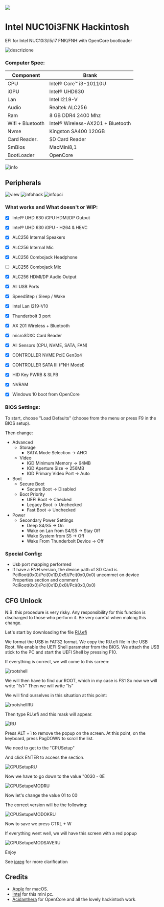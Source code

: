 [![](https://img.shields.io/badge/EFI-Release-informational?style=flat&logo=apple&logoColor=white&color=9debeb)](https://github.com/mbarbierato/Intel-NUC10i3FNK/releases)


# Intel NUC10i3FNK Hackintosh

EFI for Intel NUC10i3/i5/i7 FNK/FNH with OpenCore bootloader

![descrizione](./Screenshot/pc.png)

### Computer Spec:

| Component        | Brank                                  |
| ---------------- | ---------------------------------------|
| CPU              | Intel® Core™ i3-10110U                 |
| iGPU             | Intel® UHD630                          |
| Lan              | Intel I219-V                           |
| Audio            | Realtek ALC256                         |
| Ram              | 8  GB DDR4 2400 Mhz                    |
| Wifi + Bluetooth | Intel® Wireless-AX201 + Bluetooth      |
| Nvme             | Kingston SA400 120GB                   |
| Card Reader.     | SD Card Reader                         |
| SmBios           | MacMini8,1                             |
| BootLoader       | OpenCore                               |

![info](./Screenshot/info.png)

## Peripherals

![view](./Screenshot/view.png)
![infohack](./Screenshot/hackintooldevice.png)
![infopci](./Screenshot/pci.png)

### What works and What doesn't or WIP:

- [x] Intel® UHD 630 iGPU HDMI/DP Output
- [x] Intel® UHD 630 iGPU - H264 & HEVC
- [x] ALC256 Internal Speakers
- [x] ALC256 Internal Mic
- [x] ALC256 Combojack Headphone
- [ ] ALC256 Combojack Mic
- [x] ALC256 HDMI/DP Audio Output
- [x] All USB Ports 
- [x] SpeedStep / Sleep / Wake
- [x] Intel Lan I219-V10
- [x] Thunderbolt 3 port
- [x] AX 201 Wireless + Bluetooth
- [x] microSDXC Card Reader
- [x] All Sensors (CPU, NVME, SATA, FAN)
- [x] CONTROLLER NVME PciE Gen3x4
- [x] CONTROLLER SATA III (FNH Model)
- [x] HID Key PWRB & SLPB 
- [x] NVRAM
- [x] Windows 10 boot from OpenCore


### BIOS Settings:
To start, choose "Load Defaults" (choose from the menu or press F9 in the BIOS setup).

Then change:
+ Advanced
  - Storage
    * SATA Mode Selection -> AHCI
  - Video
    * IGD Minimum Memory -> 64MB
    * IGD Aperture Size -> 256MB
    * IGD Primary Video Port -> Auto
+ Boot 
  - Secure Boot
    * Secure Boot -> Disabled
  - Boot Priority
    * UEFI Boot -> Checked
    * Legacy Boot -> Unchecked
    * Fast Boot -> Unchecked
+ Power
  - Secondary Power Settings
    * Deep S4/S5 -> On
    * Wake on Lan from S4/S5 -> Stay Off
    * Wake System from S5 -> Off
    * Wake From Thunderbolt Device -> Off


### Special Config:

- Usb port mapping performed
- If have a FNH version, the device path of SD Card is PciRoot(0x0)/Pci(0x1D,0x5)/Pci(0x0,0x0) uncommet on device Properties section and comment PciRoot(0x0)/Pci(0x1D,0x0)/Pci(0x0,0x0)

## CFG Unlock 

N.B. this procedure is very risky.
Any responsibility for this function is discharged to those who perform it.
Be very careful when making this change.

Let's start by downloading the file [RU.efi](./CFGunlock/RU.efi)

We format the USB in FAT32 format.
We copy the RU.efi file in the USB Root.
We enable the UEFI Shell parameter from the BIOS.
We attach the USB stick to the PC and start the UEFI Shell by pressing F10.

If everything is correct, we will come to this screen:

![rootshell](./CFGunlock/rootshell.jpg)

We will then have to find our ROOT, which in my case is FS1
So now we will write "fs1:"
Then we will write "ls"

We will find ourselves in this situation at this point:

![rootshellRU](./CFGunlock/rootshell_RU.jpg)

Then type RU.efi and this mask will appear.

![RU](./CFGunlock/RU.jpg)

Press ALT + ì to remove the popup on the screen.
At this point, on the keyboard, press PagDOWN to scroll the list.

We need to get to the "CPUSetup"

And click ENTER to access the section.

![CPUSetupRU](./CFGunlock/CPUSetupRU.jpg)

Now we have to go down to the value "0030 - 0E

![CPUSetupeMODRU](./CFGunlock/valoremod1.jpg)

Now let's change the value 01 to 00

The correct version will be the following:

![CPUSetupeMODOKRU](./CFGunlock/valoremodok.jpg)

Now to save we press CTRL + W

If everything went well, we will have this screen with a red popup

![CPUSetupeMODSAVERU](./CFGunlock/valoremodsave.jpg)

Enjoy


See [ioreg](./macmini.ioreg) for more clarification

## Credits

- [Apple](https://apple.com) for macOS.
- [Intel](https://www.intel.it/content/www/it/it/products/details/nuc.html) for this mini pc.
- [Acidanthera](https://github.com/acidanthera) for OpenCore and all the lovely hackintosh work.
